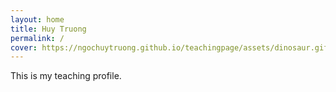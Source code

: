 ```yaml
---
layout: home
title: Huy Truong
permalink: /
cover: https://ngochuytruong.github.io/teachingpage/assets/dinosaur.gif
---
```


This is my teaching profile.
